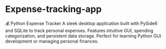 # Expense-tracking-app
💰 Python Expense Tracker A sleek desktop application built with PySide6 and SQLite to track personal expenses. Features intuitive GUI, spending categorization, and persistent data storage. Perfect for learning Python GUI development or managing personal finances.

